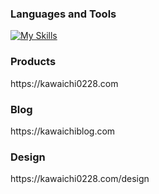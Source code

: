 <h3 align="left">Languages and Tools</h3>

[![My Skills](https://skillicons.dev/icons?i=react,nextjs,vue,sass,ts,express,graphql,go,py,mysql,aws,terraform,docker,githubactions,ai,ps,notion&perline=8)](https://skillicons.dev)

<h3 align="left">Products</h3>
https://kawaichi0228.com

<h3 align="left">Blog</h3>
https://kawaichiblog.com

<h3 align="left">Design</h3>
https://kawaichi0228.com/design
